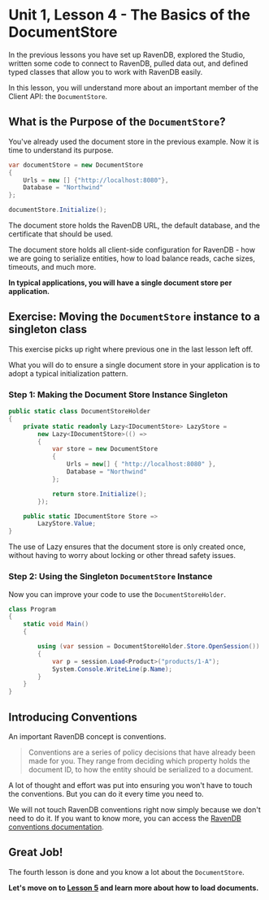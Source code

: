 # Unit 1, Lesson 4 - The Basics of the DocumentStore

In the previous lessons you have set up RavenDB, explored the Studio, written
some code to connect to RavenDB, pulled data out, and defined typed classes
that allow you to work with RavenDB easily.

In this lesson, you will understand more about an important member of the Client API:
the `DocumentStore`.

## What is the Purpose of the `DocumentStore`?

You've already used the document store in the previous example. Now it is time
to understand its purpose.

````csharp
var documentStore = new DocumentStore
{ 
    Urls = new [] {"http://localhost:8080"},
    Database = "Northwind"
};

documentStore.Initialize();
````

The document store holds the RavenDB URL, the default database, and the certificate
that should be used.

The document store holds all client-side configuration for RavenDB - how we are
going to serialize entities, how to load balance reads, cache sizes, timeouts, 
and much more.

**In typical applications, you will have a single document store per application.**

## Exercise: Moving the `DocumentStore` instance to a singleton class

This exercise picks up right where previous one in the last lesson left off.

What you will do to ensure a single document store in your application is to adopt
a typical initialization pattern.

### Step 1: Making the Document Store Instance Singleton

```csharp
public static class DocumentStoreHolder
{
    private static readonly Lazy<IDocumentStore> LazyStore =
        new Lazy<IDocumentStore>(() =>
        {
            var store = new DocumentStore
            {
                Urls = new[] { "http://localhost:8080" },
                Database = "Northwind"
            };

            return store.Initialize();
        });

    public static IDocumentStore Store =>
        LazyStore.Value;
}
```
The use of Lazy ensures that the document store is only created once, without
having to worry about locking or other thread safety issues.

### Step 2: Using the Singleton `DocumentStore` Instance

Now you can improve your code to use the `DocumentStoreHolder`.

```csharp
class Program
{
    static void Main()
    {

        using (var session = DocumentStoreHolder.Store.OpenSession())
        {
            var p = session.Load<Product>("products/1-A");
            System.Console.WriteLine(p.Name);
        }
    }
}
```

## Introducing Conventions

An important RavenDB concept is conventions.

> Conventions are a series of policy decisions that have already been made for you.
> They range from deciding which property holds the document ID, to how the entity
> should be serialized to a document.

A lot of thought and effort was put into ensuring you won't have to touch
the conventions. But you can do it every time you need to.

We will not touch RavenDB conventions right now simply because we don't need
to do it. If you want to know more, you can access the [RavenDB conventions documentation](https://ravendb.net/docs/article-page/latest/csharp/client-api/configuration/conventions).

## Great Job! 

The fourth lesson is done and you know a lot about the `DocumentStore`.

**Let's move on to [Lesson 5](../lesson5/README.md) and learn more about how to load documents.**
